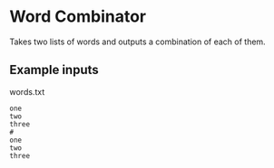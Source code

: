 # Word Combinator

Takes two lists of words and outputs a combination of each of them.

## Example inputs

words.txt

```
one
two
three
#
one
two
three
```
